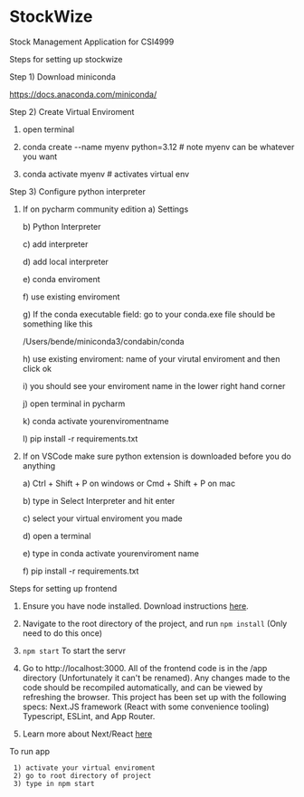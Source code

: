 # StockWize
Stock Management Application for CSI4999


Steps for setting up stockwize 

Step 1) Download miniconda

https://docs.anaconda.com/miniconda/

Step 2) Create Virtual Enviroment

   1) open terminal
      
   2) conda create --name myenv python=3.12 # note myenv can be whatever you want
      
   3) conda activate myenv # activates virtual env

Step 3) Configure python interpreter 

  1) If on pycharm community edition
     a) Settings
     
     b) Python Interpreter
     
     c) add interpreter
     
     d) add local interpreter
     
     e) conda enviroment
     
     f) use existing enviroment
     
     g) If the conda executable field: go to your conda.exe file should be something like this
       
      /Users/bende/miniconda3/condabin/conda
     
     h) use existing enviroment: name of your virutal enviroment and then click ok
     
     i) you should see your enviroment name in the lower right hand corner
     
     j) open terminal in pycharm
     
     k) conda activate yourenviromentname
     
     l) pip install -r requirements.txt

  3) If on VSCode
     make sure python extension is downloaded before you do anything
     
     a) Ctrl + Shift + P on windows or Cmd + Shift + P on mac
     
     b) type in Select Interpreter and hit enter
     
     c) select your virtual enviroment you made
     
     d) open a terminal
     
     e) type in conda activate yourenviroment name
     
     f) pip install -r requirements.txt

Steps for setting up frontend

   1) Ensure you have node installed. Download instructions [here](https://nodejs.org/en/download/package-manager).

   2) Navigate to the root directory of the project, and run `npm install` (Only need to do this once)
   
   3) `npm start` To start the servr

   4) Go to http://localhost:3000. All of the frontend code is in the /app directory (Unfortunately it can't be renamed). Any changes made to the code should be recompiled automatically, and can be viewed by refreshing the browser. This project has been set up with the following specs: Next.JS framework (React with some convenience tooling) Typescript, ESLint, and App Router. 

   5) Learn more about Next/React [here](https://nextjs.org/docs/getting-started/project-structure)


To run app

     1) activate your virtual enviroment 
     2) go to root directory of project
     3) type in npm start